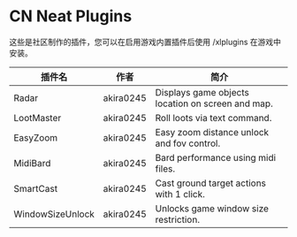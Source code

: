 # CN Neat Plugins

这些是社区制作的插件，您可以在启用游戏内置插件后使用 /xlplugins 在游戏中安装。


| 插件名 | 作者 | 简介 |
|---------------|---------------|-----------------|
| Radar | akira0245 | Displays game objects location on screen and map. |
| LootMaster | akira0245 | Roll loots via text command. |
| EasyZoom | akira0245 | Easy zoom distance unlock and fov control. |
| MidiBard | akira0245 | Bard performance using midi files. |
| SmartCast | akira0245 | Cast ground target actions with 1 click. |
| WindowSizeUnlock | akira0245 | Unlocks game window size restriction. |